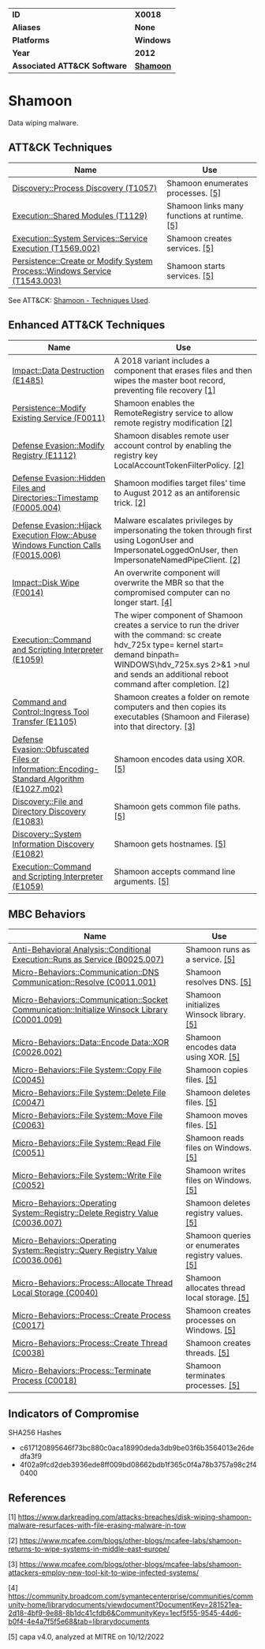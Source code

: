 <table>
<tr>
<td><b>ID</b></td>
<td><b>X0018</b></td>
</tr>
<tr>
<td><b>Aliases</b></td>
<td><b>None</b></td>
</tr>
<tr>
<td><b>Platforms</b></td>
<td><b>Windows</b></td>
</tr>
<tr>
<td><b>Year</b></td>
<td><b>2012</b></td>
</tr>
<tr>
<td><b>Associated ATT&CK Software</b></td>
<td><b><a href="https://attack.mitre.org/software/S0140/">Shamoon</a></b></td>
</tr>
</table>


# Shamoon

Data wiping malware.


## ATT&CK Techniques

|Name|Use|
|---|---|
|[Discovery::Process Discovery (T1057)](https://attack.mitre.org/techniques/T1057)|Shamoon enumerates processes. [[5]](#5)|
|[Execution::Shared Modules (T1129)](https://attack.mitre.org/techniques/T1129)|Shamoon links many functions at runtime. [[5]](#5)|
|[Execution::System Services::Service Execution (T1569.002)](https://attack.mitre.org/techniques/T1569/002)|Shamoon creates services. [[5]](#5)|
|[Persistence::Create or Modify System Process::Windows Service (T1543.003)](https://attack.mitre.org/techniques/T1543/003)|Shamoon starts services. [[5]](#5)|

See ATT&CK: [Shamoon - Techniques Used](https://attack.mitre.org/software/S0140/).


## Enhanced ATT&CK Techniques

|Name|Use|
|---|---|
|[Impact::Data Destruction (E1485)](../impact/data-destruction.md)|A 2018 variant includes a component that erases files and then wipes the master boot record, preventing file recovery [[1]](#1)|
|[Persistence::Modify Existing Service (F0011)](../persistence/modify-existing-service.md)|Shamoon enables the RemoteRegistry service to allow remote registry modification [[2]](#2)|
|[Defense Evasion::Modify Registry (E1112)](../defense-evasion/modify-registry.md)|Shamoon disables remote user account control by enabling the registry key LocalAccountTokenFilterPolicy. [[2]](#2)|
|[Defense Evasion::Hidden Files and Directories::Timestamp (F0005.004)](../defense-evasion/hidden-files-and-directories.md)|Shamoon modifies target files' time to August 2012 as an antiforensic trick.  [[2]](#2)|
|[Defense Evasion::Hijack Execution Flow::Abuse Windows Function Calls (F0015.006)](../defense-evasion/hijack-execution-flow.md)|Malware escalates privileges by impersonating the token through first using LogonUser and ImpersonateLoggedOnUser, then ImpersonateNamedPipeClient. [[2]](#2)|
|[Impact::Disk Wipe (F0014)](../impact/disk-wipe.md)|An overwrite component will overwrite the MBR so that the compromised computer can no longer start. [[4]](#4)|
|[Execution::Command and Scripting Interpreter (E1059)](../execution/command-and-scripting-interpreter.md)|The wiper component of Shamoon creates a service to run the driver with the command: sc create hdv_725x type= kernel start= demand binpath= WINDOWS\hdv_725x.sys 2>&1 >nul and sends an additional reboot command after completion. [[2]](#2)|
|[Command and Control::Ingress Tool Transfer (E1105)](../command-and-control/ingress-tool-transfer.md)|Shamoon creates a folder on remote computers and then copies its executables (Shamoon and Filerase) into that directory. [[3]](#3)|
|[Defense Evasion::Obfuscated Files or Information::Encoding-Standard Algorithm (E1027.m02)](../defense-evasion/obfuscated-files-or-information.md)|Shamoon encodes data using XOR. [[5]](#5)|
|[Discovery::File and Directory Discovery (E1083)](../discovery/file-and-directory-discovery.md)|Shamoon gets common file paths. [[5]](#5)|
|[Discovery::System Information Discovery (E1082)](../discovery/system-information-discovery.md)|Shamoon gets hostnames. [[5]](#5)|
|[Execution::Command and Scripting Interpreter (E1059)](../execution/command-and-scripting-interpreter.md)|Shamoon accepts command line arguments. [[5]](#5)|


## MBC Behaviors

|Name|Use|
|---|---|
|[Anti-Behavioral Analysis::Conditional Execution::Runs as Service (B0025.007)](../execution/conditional-execution.md)|Shamoon runs as a service. [[5]](#5)|
|[Micro-Behaviors::Communication::DNS Communication::Resolve (C0011.001)](../micro-behaviors/communication/dns-communication.md)|Shamoon resolves DNS. [[5]](#5)|
|[Micro-Behaviors::Communication::Socket Communication::Initialize Winsock Library (C0001.009)](../micro-behaviors/communication/socket-communication.md)|Shamoon initializes Winsock library. [[5]](#5)|
|[Micro-Behaviors::Data::Encode Data::XOR (C0026.002)](../micro-behaviors/data/encode-data.md)|Shamoon encodes data using XOR. [[5]](#5)|
|[Micro-Behaviors::File System::Copy File (C0045)](../micro-behaviors/file-system/copy-file.md)|Shamoon copies files. [[5]](#5)|
|[Micro-Behaviors::File System::Delete File (C0047)](../micro-behaviors/file-system/delete-file.md)|Shamoon deletes files. [[5]](#5)|
|[Micro-Behaviors::File System::Move File (C0063)](../micro-behaviors/file-system/move-file.md)|Shamoon moves files. [[5]](#5)|
|[Micro-Behaviors::File System::Read File (C0051)](../micro-behaviors/file-system/read-file.md)|Shamoon reads files on Windows. [[5]](#5)|
|[Micro-Behaviors::File System::Write File (C0052)](../micro-behaviors/file-system/writes-file.md)|Shamoon writes files on Windows. [[5]](#5)|
|[Micro-Behaviors::Operating System::Registry::Delete Registry Value (C0036.007)](../micro-behaviors/operating-system/registry.md)|Shamoon deletes registry values. [[5]](#5)|
|[Micro-Behaviors::Operating System::Registry::Query Registry Value (C0036.006)](../micro-behaviors/operating-system/registry.md)|Shamoon queries or enumerates registry values. [[5]](#5)|
|[Micro-Behaviors::Process::Allocate Thread Local Storage (C0040)](../micro-behaviors/process/allocate-thread-local-storage.md)|Shamoon allocates thread local storage. [[5]](#5)|
|[Micro-Behaviors::Process::Create Process (C0017)](../micro-behaviors/process/create-process.md)|Shamoon creates processes on Windows. [[5]](#5)|
|[Micro-Behaviors::Process::Create Thread (C0038)](../micro-behaviors/process/create-thread.md)|Shamoon creates threads. [[5]](#5)|
|[Micro-Behaviors::Process::Terminate Process (C0018)](../micro-behaviors/process/terminate-process.md)|Shamoon terminates processes. [[5]](#5)|


## Indicators of Compromise

SHA256 Hashes
- c617120895646f73bc880c0aca18990deda3db9be03f6b3564013e26dedfa3f9
- 4f02a9fcd2deb3936ede8ff009bd08662bdb1f365c0f4a78b3757a98c2f40400


## References

<a name="1">[1]</a> https://www.darkreading.com/attacks-breaches/disk-wiping-shamoon-malware-resurfaces-with-file-erasing-malware-in-tow

<a name="2">[2]</a> https://www.mcafee.com/blogs/other-blogs/mcafee-labs/shamoon-returns-to-wipe-systems-in-middle-east-europe/

<a name="3">[3]</a> https://www.mcafee.com/blogs/other-blogs/mcafee-labs/shamoon-attackers-employ-new-tool-kit-to-wipe-infected-systems/

<a name="4">[4]</a> https://community.broadcom.com/symantecenterprise/communities/community-home/librarydocuments/viewdocument?DocumentKey=281521ea-2d18-4bf9-9e88-8b1dc41cfdb6&CommunityKey=1ecf5f55-9545-44d6-b0f4-4e4a7f5f5e68&tab=librarydocuments

<a name="5">[5]</a> capa v4.0, analyzed at MITRE on 10/12/2022

